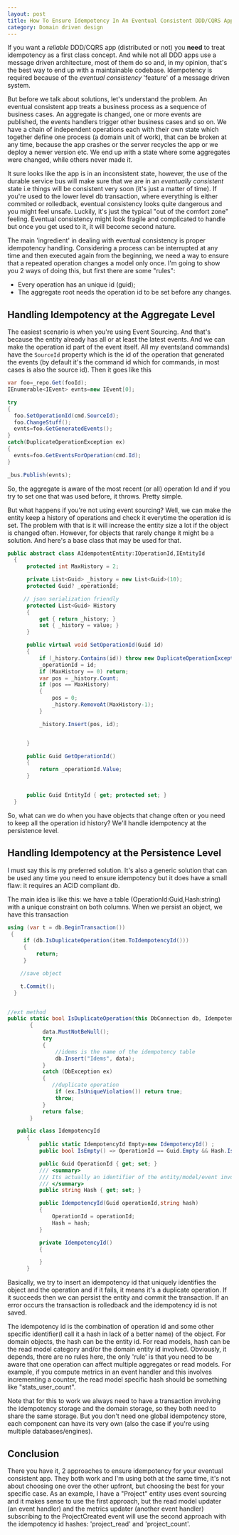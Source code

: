```yaml
---
layout: post
title: How To Ensure Idempotency In An Eventual Consistent DDD/CQRS Application
category: Domain driven design
---
```


If you want a _reliable_  DDD/CQRS app (distributed or not) you **need** to treat idempotency as a first class concept. And while not all DDD apps use a message driven architecture, most of them do so and, in my opinion, that's the best way to end up with a maintainable codebase. Idempotency is required because of the _eventual consistency_ 'feature' of a message driven system.

But before we talk about solutions, let's understand the problem. An eventual consistent app treats a business process as a sequence of business cases. An aggregate is changed, one or more events are published, the events handlers trigger other business cases and so on. We have a chain of independent operations each with their own state which together define one process (a domain unit of work), that can be broken at any time, because the app crashes or the server recycles the app or we deploy a newer version etc. We end up with a state where some aggregates were changed, while others never made it.

It sure looks like the app is in an inconsistent state, however, the use of the durable service bus will make sure that we are in an _eventually consistent_ state i.e things will be consistent very soon (it's just a matter of time). If you're used to the lower level db transaction, where everything is either commited or rolledback, eventual consistency looks quite dangerous and you might feel unsafe. Luckily, it's just the typical "out of the comfort zone" feeling. Eventual consistency might look fragile and complicated to handle but once you get used to it, it will become second nature.

The main 'ingredient' in dealing with eventual consistency is proper idempotency handling. Considering a process can be interrupted at any time and then executed again from the beginning, we need a way to ensure that a repeated operation changes a model only once. I'm going to show you 2 ways of doing this, but first there are some "rules":

- Every operation has an unique id (guid);
- The aggregate root  needs the operation id to be set before any changes.

## Handling Idempotency at the Aggregate Level

The easiest scenario is when you're using Event Sourcing. And that's because the entity already has all or at least the latest events. And we can make the operation id part of the event itself. All my events(and commands) have the `SourceId` property which is the id of the operation that generated the events (by default it's the command id which for commands, in most cases is also the source id). Then it goes like this

```csharp
var foo=_repo.Get(fooId);
IEnumerable<IEvent> evnts=new IEvent[0];

try
{
  foo.SetOperationId(cmd.SourceId);
  foo.ChangeStuff();
  evnts=foo.GetGeneratedEvents();
}
catch(DuplicateOperationException ex)
{
  evnts=foo.GetEventsForOperation(cmd.Id);
}

_bus.Publish(evnts);

```

So, the aggregate is aware of the most recent (or all) operation Id and if you try to set one that was used before, it throws. Pretty simple.

But what happens if you're not using event sourcing? Well, we can make the entity keep a history of operations and check it everytime the operation id is set. The problem with that is it will increase the entity size a lot if the object is changed often. However, for objects that rarely change it might be a solution. And here's a base class that may be used for that.


```csharp
public abstract class AIdempotentEntity:IOperationId,IEntityId
  {
      protected int MaxHistory = 2;

      private List<Guid> _history = new List<Guid>(10);
      protected Guid? _operationId;

     // json serialization friendly
      protected List<Guid> History
      {
          get { return _history; }
          set { _history = value; }
      }

      public virtual void SetOperationId(Guid id)
      {
          if (_history.Contains(id)) throw new DuplicateOperationException(id, null);
          _operationId = id;
          if (MaxHistory == 0) return;
          var pos = _history.Count;
          if (pos == MaxHistory)
          {
              pos = 0;
              _history.RemoveAt(MaxHistory-1);
          }

          _history.Insert(pos, id);


      }

      public Guid GetOperationId()
      {
          return _operationId.Value;
      }


      public Guid EntityId { get; protected set; }
  }

```

So, what can we do when you have objects that change often or you need to keep all the operation id history? We'll handle idempotency at the persistence level.

## Handling Idempotency at the Persistence Level

I must say this is my preferred solution. It's also a generic solution that can be used any time you need to ensure idempotency but it does have a small flaw: it requires an ACID compliant db.

The main idea is like this: we have a table (OperationId:Guid,Hash:string) with a unique constraint on both columns. When we persist an object, we have this transaction

```csharp
using (var t = db.BeginTransaction())
 {
     if (db.IsDuplicateOperation(item.ToIdempotencyId()))
     {
         return;
     }

    //save object

    t.Commit();
  }


//ext method
public static bool IsDuplicateOperation(this DbConnection db, IdempotencyId data)
       {
           data.MustNotBeNull();
           try
           {
               //idems is the name of the idempotency table
               db.Insert("Idems", data);
           }
           catch (DbException ex)
           {
              //duplicate operation
               if (ex.IsUniqueViolation()) return true;
               throw;
           }
           return false;
       }

   public class IdempotencyId
      {
          public static IdempotencyId Empty=new IdempotencyId() ;
          public bool IsEmpty() => OperationId == Guid.Empty && Hash.IsNullOrEmpty();

          public Guid OperationId { get; set; }
          /// <summary>
          /// Its actually an identifier of the entity/model/event involved
          /// </summary>
          public string Hash { get; set; }

          public IdempotencyId(Guid operationId,string hash)
          {
              OperationId = operationId;
              Hash = hash;
          }

          private IdempotencyId()
          {

          }
      }

```

Basically, we try to insert an idempotency id that uniquely identifies the object and the operation and if it fails, it means it's a duplicate operation. If it succeeds then we can persist the entity and commit the transaction. If an error occurs the transaction is rolledback and the idempotency id is not saved.

The idempotency id is the combination of operation id and some other specific identifier(I call it a hash in lack of a better name) of the object. For domain objects, the hash can be the entity id. For read models, hash can be the read model category and/or the domain entity id involved. Obviously, it depends, there are no rules here, the only 'rule' is that you need to be aware that one operation can affect multiple aggregates or read models. For example, if you compute metrics in an event handler and this involves incrementing a counter, the read model specific hash should be something like "stats_user_count".

Note that for this to work we always need to have a transaction involving the idempotency storage and the domain storage, so they both need to share the same storage. But you don't need one global idempotency store, each component can have its very own (also the case if you're using multiple databases/engines).

## Conclusion

There you have it, 2 approaches to ensure idempotency for your eventual consistent app. They both work and I'm using both at the same time, it's not about choosing one over the other upfront, but choosing the best for your specific case. As an example, I have a "Project" entity uses event sourcing and it makes sense to use the first approach, but the read model updater (an event handler) and the metrics updater (another event handler) subscribing to the ProjectCreated event will use the second approach with the idempotency id hashes: 'project_read' and 'project_count'.
